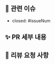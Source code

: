 <!--
PR 이름 컨벤션
[FEAT]: ~~(#issueNum)
-->

## 📌 관련 이슈

- closed: #issueNum

## ✨ PR 세부 내용

<!-- 수정/추가한 내용을 적어주세요. -->


## 💬 **리뷰 요청 사항**

<!-- 리뷰를 요청하고 싶은 내용을 적어주세요. -->